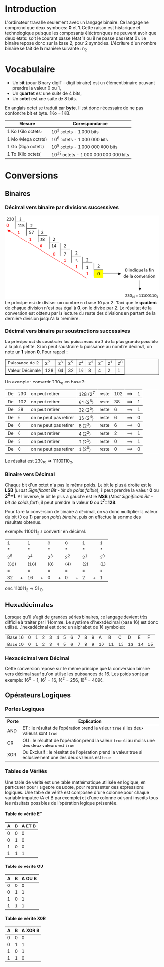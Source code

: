<!-- TITLE: Systemes De Numeration -->
<!-- SUBTITLE: A quick summary of Systemes De Numeration -->

# Introduction
L'ordinateur travaille seulement avec un langage binaire. Ce langage ne comprend que deux symboles: **0** et **1**. Cette raison est historique et technologique puisque les composants éléctroniques ne peuvent avoir que deux états: soit le courant passe (état 1) ou il ne passe pas (état 0).
Le binaire repose donc sur la base 2, pour 2 symboles. L'écriture d'un nombre binaire se fait de la manière suivante : n<SUB>2</SUB>

# Vocabulaire
* Un **bit** (pour Binary digiT - digit binaire) est un élément binaire pouvant prendre la valeur 0 ou 1,
* Un **quartet** est une suite de 4 bits,
* Un **octet** est une suite de 8 bits.

En anglais octet se traduit par **byte**. Il est donc nécessaire de ne pas confondre bit et byte. 1Ko = 1KB.

| Mesure             | Correspondance                                  |
| ------------------ | ----------------------------------------------- |
| 1 Ko (Kilo octets) | 10<SUP>3</SUP> octets - 1 000 bits              |
| 1 Mo (Mega octets) | 10<SUP>6</SUP> octets - 1 000 000 bits          |
| 1 Go (Giga octets) | 10<SUP>9</SUP> octets - 1 000 000 000 bits      |
| 1 To (Kilo octets) | 10<SUP>12</SUP> octets - 1 000 000 000 000 bits |

# Conversions
## Binaires
### Décimal vers binaire par divisions successives
![Decimal To Binaire Division](/uploads/systemes-de-numerations/decimal-to-binaire-division.png "Decimal To Binaire Division")
Le principe est de diviser un nombre en base 10 par 2. Tant que le **quotient** de chaque division n'est pas égal à **0**, on le divise par 2.
Le résultat de la conversion est obtenu par la lecture du reste des divisions en partant de la dernière division jusqu'à la première.

### Décimal vers binaire par soustractions successives
Le principe est de soustraire les puissances de 2 de la plus grande possible à la plus petite. Si on peut soustraire la puissance au nombre décimal, on note un **1** sinon **0**.
Pour rappel :
<table width=auto align=center border="1">
    <tr>
        <td>Puissance de 2</td>
        <td>2<SUP>7</SUP></td>
        <td>2<SUP>6</SUP></td>
        <td>2<SUP>5</SUP></td>
        <td>2<SUP>4</SUP></td>
        <td>2<SUP>3</SUP></td>
        <td>2<SUP>2</SUP></td>
        <td>2<SUP>1</SUP></td>
        <td>2<SUP>0</SUP></td>
    </tr>
    <tr>
        <td>Valeur Décimale</td>
        <td>128</td>
        <td>64</td>
        <td>32</td>
        <td>16</td>
        <td>8</td>
        <td>4</td>
        <td>2</td>
        <td>1</td>
    </tr>
</table>
<p>Un exemple : convertir 230<SUB>10</SUB> en base 2:</p>

<table border="" bordercolor="white" align=center>
    <tr><td>De</td><td>230</td><td>on peut retirer</td><td>128 (2<SUP>7</SUP></td><td>reste</td><td>102</td><td>==></td><td>1</td><tr>
    <tr><td>De</td><td>102</td><td>on peut retirer</td><td>64 (2<SUP>6</SUP>)</td><td>reste</td><td>38</td><td>==></td><td>1</td></tr>
    <tr><td>De</td><td>38</td><td>on peut retirer</td><td>32 (2<SUP>5</SUP>)</td><td>reste</td><td>6</td><td>==></td><td>1</td></tr>
    <tr><td>De</td><td>6</td><td>on ne peut pas retirer</td><td>16 (2<SUP>4</SUP>)</td><td>reste</td><td>6</td><td>==></td><td>0</td></tr>
    <tr><td>De</td><td>6</td><td>on ne peut pas retirer</td><td>8 (2<SUP>3</SUP>)</td><td>reste</td><td>6</td><td>==></td><td>0</td></tr>
    <tr><td>De</td><td>6</td><td>on peut retirer</td><td>4 (2<SUP>2</SUP>)</td><td>reste</td><td>2</td><td>==></td><td>1</td></tr>
    <tr><td>De</td><td>2</td><td>on peut retirer</td><td>2 (2<SUP>1</SUP>)</td><td>reste</td><td>0</td><td>==></td><td>1</td></tr>
    <tr><td>De</td><td>0</td><td>on ne peut pas retirer</td><td>1 (2<SUP>0</SUP>)</td><td>reste</td><td>0</td><td>==></td><td>0</td></tr>
</table>

<p>Le résultat est 230<SUB>10</SUB> => 11100110<SUB>2</SUB>.</p>


### Binaire vers Décimal
Chaque bit d'un octet n'a pas le même poids. Le bit le plus à droite est le **LSB** (*Least Significant Bit* - *bit de poids faible*), il peut prendre la valeur **0** ou **2<SUP>0</SUP>=1**.
A l'inverse, le bit le plus à gauche est le **MSB** (*Most Significant Bit* - *bit de poids fort*), il peut prendre la valeur **0** ou **2<SUP>7</SUP>=128**.

Pour faire la conversion de binaire à décimal, on va donc multiplier la valeur du bit (0 ou 1) par son *poids binaire*, puis on effectue la somme des résultats obtenus.

<p>exemple: 110011<SUB>2</SUB> à convertir en décimal.</p>
<table border="0" bordercolor="white" align="center">
    <tr><td>1</td><td></td><td>1</td><td></td><td>0</td><td></td><td>0</td><td></td><td>1</td><td></td><td>1</td></tr>
    <tr><td>*</td><td></td><td>*</td><td></td><td>*</td><td></td><td>*</td><td></td><td>*</td><td></td><td>*</td></tr>
    <tr><td>2<SUP>5</SUP></td><td></td><td>2<SUP>4</SUP></td><td></td><td>2<SUP>3</SUP></td><td></td><td>2<SUP>2</SUP></td><td></td><td>2<SUP>1</SUP></td><td></td><td>2<SUP>0</SUP></td></tr>
    <tr><td>(32)</td><td></td><td>(16)</td><td></td><td>(8)</td><td></td><td>(4)</td><td></td><td>(2)</td><td></td><td>(1)</td></tr>
    <tr><td>=</td><td></td><td>=</td><td></td><td>=</td><td></td><td>=</td><td></td><td>=</td><td></td><td>=</td></tr>
    <tr><td>32</td><td>+</td><td>16</td><td>+</td><td>0</td><td>+</td><td>0</td><td>+</td><td>2</td><td>+</td><td>1</td></tr>
</table>
<p>onc 110011<SUB>2</SUB> => 51<SUB>10</SUB></p>

## Hexadécimales
Lorsque qu'il s'agit de grandes séries binaires, ce langage devient très difficile à traiter par l'Homme. Le système d'hexadécimal (base 16) est donc utilisé.
L'hexadécimal est donc un alphabet de 16 symboles:
<table border="0" bordercolor="white" align="center">
    <tr><td>Base 16</td><td>0</td><td>1</td><td>2</td><td>3</td><td>4</td><td>5</td><td>6</td><td>7</td><td>8</td><td>9</td><td>A</td><td>B</td><td>C</td><td>D</td><td>E</td><td>F</td></tr>
    <tr><td>Base 10</td><td>0</td><td>1</td><td>2</td><td>3</td><td>4</td><td>5</td><td>6</td><td>7</td><td>8</td><td>9</td><td>10</td><td>11</td><td>12</td><td>13</td><td>14</td><td>15</td></tr>
</table>

### Hexadécimal vers Décimal
Cette conversion repose sur le même principe que la conversion binaire vers décimal sauf qu'on utilise les puissances de 16. Les poids sont par exemple: 16<SUP>0</SUP> = 1, 16<SUP>1</SUP> = 16, 16<SUP>2</SUP> = 256, 16<SUP>3</SUP> = 4096.






## Opérateurs Logiques

### Portes Logiques

| Porte | Explication                                                                                                   |
| ----- | ------------------------------------------------------------------------------------------------------------- |
| AND   | ET : le résultat de l'opération prend la valeur `true` si les deux valeurs sont `true`                        |
| OR    | OU : le résultat de l'opération prend la valeur `true` si au moins une des deux valeurs est `true`            |
| XOR   | Ou Exclusif : le résultat de l'opération prend la valeur true si eclusivement une des deux valeurs est `true` |

### Tables de Vérités
Une table de vérité est une table mathématique utilisée en logique, en particulier pour  l'algèbre de Boole, pour représenter des expressions logiques.
Une table de vérité est composée d'une colonne pour chaque variable imputée (A et B par exemple) et d'une colonne où sont inscrits tous les résultats possibles de l'opération logique présentée.

#### Table de vérité ET

   | A   | B   | A ET B |
   | --- | --- | ------ |
   | 0   | 0   | 0      |
   | 0   | 1   | 0      |
   | 1   | 0   | 0      |
   | 1   | 1   | 1      |


#### Table de vérité OU
	 
| A   | B   | A OU B |
| --- | --- | ------ |
| 0   | 0   | 0      |
| 0   | 1   | 1      |
| 1   | 0   | 1      |
| 1   | 1   | 1      |

#### Table de vérité XOR

| A   | B   | A XOR B |
| --- | --- | ------- |
| 0   | 0   | 0       |
| 0   | 1   | 1       |
| 1   | 0   | 1       |
| 1   | 1   | 0       |
